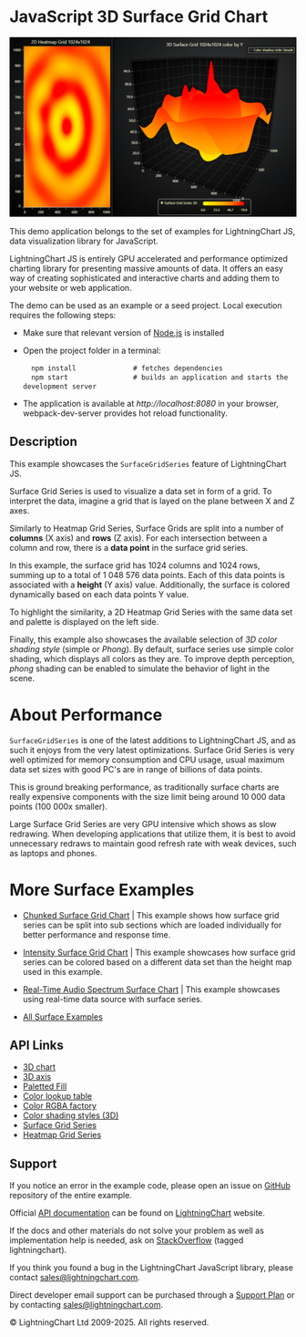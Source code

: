 # JavaScript 3D Surface Grid Chart

![JavaScript 3D Surface Grid Chart](surfaceGrid-darkGold.png)

This demo application belongs to the set of examples for LightningChart JS, data visualization library for JavaScript.

LightningChart JS is entirely GPU accelerated and performance optimized charting library for presenting massive amounts of data. It offers an easy way of creating sophisticated and interactive charts and adding them to your website or web application.

The demo can be used as an example or a seed project. Local execution requires the following steps:

-   Make sure that relevant version of [Node.js](https://nodejs.org/en/download/) is installed
-   Open the project folder in a terminal:

          npm install              # fetches dependencies
          npm start                # builds an application and starts the development server

-   The application is available at _http://localhost:8080_ in your browser, webpack-dev-server provides hot reload functionality.


## Description

This example showcases the `SurfaceGridSeries` feature of LightningChart JS.

Surface Grid Series is used to visualize a data set in form of a grid. To interpret the data, imagine a grid that is layed on the plane between X and Z axes.

Similarly to Heatmap Grid Series, Surface Grids are split into a number of **columns** (X axis) and **rows** (Z axis). For each intersection between a column and row, there is a **data point** in the surface grid series.

In this example, the surface grid has 1024 columns and 1024 rows, summing up to a total of 1 048 576 data points. Each of this data points is associated with a **height** (Y axis) value. Additionally, the surface is colored dynamically based on each data points Y value.

To highlight the similarity, a 2D Heatmap Grid Series with the same data set and palette is displayed on the left side.

Finally, this example also showcases the available selection of _3D color shading style_ (simple or _Phong_). By default, surface series use simple color shading, which displays all colors as they are. To improve depth perception, _phong_ shading can be enabled to simulate the behavior of light in the scene.

# About Performance

`SurfaceGridSeries` is one of the latest additions to LightningChart JS, and as such it enjoys from the very latest optimizations. Surface Grid Series is very well optimized for memory consumption and CPU usage, usual maximum data set sizes with good PC's are in range of billions of data points.

This is ground breaking performance, as traditionally surface charts are really expensive components with the size limit being around 10 000 data points (100 000x smaller).

Large Surface Grid Series are very GPU intensive which shows as slow redrawing. When developing applications that utilize them, it is best to avoid unnecessary redraws to maintain good refresh rate with weak devices, such as laptops and phones.

# More Surface Examples

-   [Chunked Surface Grid Chart](https://lightningchart.com/lightningchart-js-interactive-examples/examples/lcjs-example-0916-surfaceChunkLoad.html) | This example shows how surface grid series can be split into sub sections which are loaded individually for better performance and response time.

-   [Intensity Surface Grid Chart](https://lightningchart.com/lightningchart-js-interactive-examples/examples/lcjs-example-0914-surfaceIntensityGrid.html) | This example showcases how surface grid series can be colored based on a different data set than the height map used in this example.

-   [Real-Time Audio Spectrum Surface Chart](https://lightningchart.com/lightningchart-js-interactive-examples/examples/lcjs-example-0913-surfaceScrollingGrid.html) | This example showcases using real-time data source with surface series.

-   [All Surface Examples](https://lightningchart.com/lightningchart-js-interactive-examples/search.html?t=surface)


## API Links

* [3D chart]
* [3D axis]
* [Paletted Fill]
* [Color lookup table]
* [Color RGBA factory]
* [Color shading styles (3D)]
* [Surface Grid Series]
* [Heatmap Grid Series]


## Support

If you notice an error in the example code, please open an issue on [GitHub][0] repository of the entire example.

Official [API documentation][1] can be found on [LightningChart][2] website.

If the docs and other materials do not solve your problem as well as implementation help is needed, ask on [StackOverflow][3] (tagged lightningchart).

If you think you found a bug in the LightningChart JavaScript library, please contact sales@lightningchart.com.

Direct developer email support can be purchased through a [Support Plan][4] or by contacting sales@lightningchart.com.

[0]: https://github.com/Arction/
[1]: https://lightningchart.com/lightningchart-js-api-documentation/
[2]: https://lightningchart.com
[3]: https://stackoverflow.com/questions/tagged/lightningchart
[4]: https://lightningchart.com/support-services/

© LightningChart Ltd 2009-2025. All rights reserved.


[3D chart]: https://lightningchart.com/js-charts/api-documentation/v8.0.1/classes/Chart3D.html
[3D axis]: https://lightningchart.com/js-charts/api-documentation/v8.0.1/classes/Axis3D.html
[Paletted Fill]: https://lightningchart.com/js-charts/api-documentation/v8.0.1/classes/PalettedFill.html
[Color lookup table]: https://lightningchart.com/js-charts/api-documentation/v8.0.1/classes/LUT.html
[Color RGBA factory]: https://lightningchart.com/js-charts/api-documentation/v8.0.1/functions/ColorRGBA.html
[Color shading styles (3D)]: https://lightningchart.com/js-charts/api-documentation/v8.0.1/variables/ColorShadingStyles.html
[Surface Grid Series]: https://lightningchart.com/js-charts/api-documentation/v8.0.1/classes/SurfaceGridSeries3D.html
[Heatmap Grid Series]: https://lightningchart.com/js-charts/api-documentation/v8.0.1/classes/HeatmapGridSeriesIntensityValues.html

